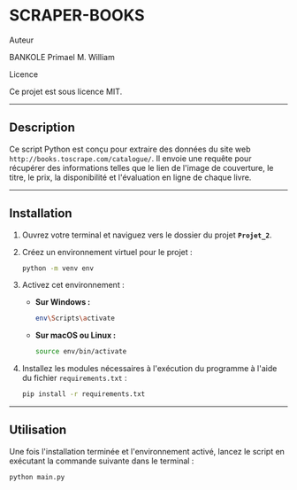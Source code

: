 # SCRAPER-BOOKS

Auteur 

BANKOLE Primael M. William

Licence 

Ce projet est sous licence MIT.

---

## Description

Ce script Python est conçu pour extraire des données du site web `http://books.toscrape.com/catalogue/`. Il envoie une requête pour récupérer des informations telles que le lien de l'image de couverture, le titre, le prix, la disponibilité et l'évaluation en ligne de chaque livre.

---

## Installation

1.  Ouvrez votre terminal et naviguez vers le dossier du projet **`Projet_2`**.

2.  Créez un environnement virtuel pour le projet :
    ```bash
    python -m venv env
    ```

3.  Activez cet environnement :
    * **Sur Windows :**
        ```bash
        env\Scripts\activate
        ```
    * **Sur macOS ou Linux :**
        ```bash
        source env/bin/activate
        ```

4.  Installez les modules nécessaires à l'exécution du programme à l'aide du fichier `requirements.txt` :
    ```bash
    pip install -r requirements.txt
    ```

---

## Utilisation

Une fois l'installation terminée et l'environnement activé, lancez le script en exécutant la commande suivante dans le terminal :

```bash
python main.py

